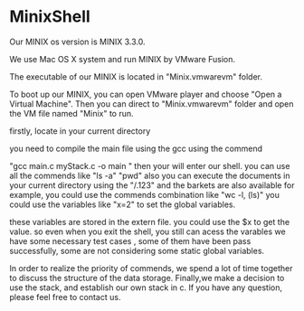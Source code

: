 # MinixShell
Our MINIX os version is MINIX 3.3.0.

We use Mac OS X system and run MINIX by VMware Fusion.

The executable of our MINIX is located in "Minix.vmwarevm" folder. 

To boot up our MINIX, you can open VMware player and choose "Open a Virtual Machine". Then you can direct to "Minix.vmwarevm" folder and open the VM file named "Minix" to run.

 firstly, locate in your current directory 
 
  you need to compile the main file using the gcc 
  using the commend 
  
  "gcc main.c myStack.c -o main "
  then your will enter our shell.
  you can use all the commends 
  like "ls -a"
      "pwd"
     also you can execute the documents in your current directory
      using the "/.123"
      and the barkets are also available
      for example, you could use the commends combination
      like 
      "wc -l, (ls)"
  you could use the variables like "x=2"
  to set the global variables.
  
  these variables are stored in the extern file.
  you could use the $x to get the value.
  so even when you exit the shell, you still can acess the varables
  we have some necessary test cases , some of them have been pass successfully, some are not considering some static global variables.
  
 In order to realize the priority of commends, 
 we spend a lot of time together to discuss the structure of the data storage.
 Finally,we make a decision to use the stack, and establish our own stack in c.
  If you have any question, please feel free to contact us.
